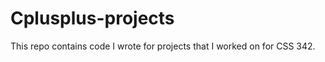 # Cplusplus-projects

This repo contains code I wrote for projects that I worked on for CSS 342. 



